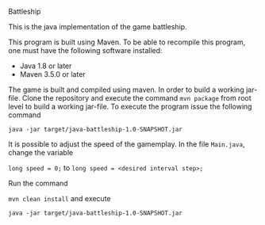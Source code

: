 Battleship 

This is the java implementation of the game battleship. 

This program is built using Maven. To be able to recompile this program, one must have the following software installed: 

- Java 1.8 or later 
- Maven 3.5.0 or later

The game is built and compiled using maven. In order to build a working jar-file. Clone the repository and execute the command
`mvn package` from root level to build a working jar-file. To execute the program issue the following command 

`java -jar target/java-battleship-1.0-SNAPSHOT.jar `
  
 
 It is possible to adjust the speed of the gamemplay. In the file `Main.java`, change the variable 
 
 `long speed = 0;` to `long speed = <desired interval step>;`
 
 Run the command 
 
 `mvn clean install` and execute 
 
 `java -jar target/java-battleship-1.0-SNAPSHOT.jar `

 
  
